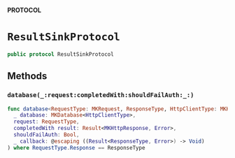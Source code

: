 **PROTOCOL**

# `ResultSinkProtocol`

```swift
public protocol ResultSinkProtocol
```

## Methods
### `database(_:request:completedWith:shouldFailAuth:_:)`

```swift
func database<RequestType: MKRequest, ResponseType, HttpClientType: MKHttpClient>(
  _ database: MKDatabase<HttpClientType>,
  request: RequestType,
  completedWith result: Result<MKHttpResponse, Error>,
  shouldFailAuth: Bool,
  _ callback: @escaping ((Result<ResponseType, Error>) -> Void)
) where RequestType.Response == ResponseType
```
